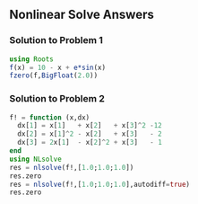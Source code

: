 
## Nonlinear Solve Answers

### Solution to Problem 1


```julia
using Roots
f(x) = 10 - x + e*sin(x)
fzero(f,BigFloat(2.0))
```

### Solution to Problem 2


```julia
f! = function (x,dx)
  dx[1] = x[1]   + x[2]   + x[3]^2 -12
  dx[2] = x[1]^2 - x[2]   + x[3]   - 2
  dx[3] = 2x[1]  - x[2]^2 + x[3]   - 1
end
using NLsolve
res = nlsolve(f!,[1.0;1.0;1.0])
res.zero
res = nlsolve(f!,[1.0;1.0;1.0],autodiff=true)
res.zero
```
